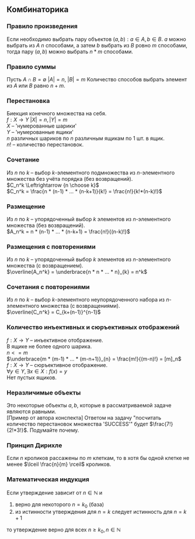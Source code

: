 ## Комбинаторика
### Правило произведения
Если необходимо выбрать пару объектов $(a, b): a \in A, b \in B$. $a$ можно выбрать из $A$ $n$ способами, а затем $b$ выбрать из $B$ ровно $m$ способами, тогда пару $(a, b)$ можно выбрать $n*m$ способами.
### Правило суммы
Пусть $A \cap B = \emptyset$ $|A| = n$, $|B| = m$
Количество способов выбрать элемент из $A$ или $B$ равно $n + m$.
### Перестановка
Биекция конечного множества на себя.  
$f : X \to Y$ $|X| = n, |Y| = m$  
$X$ – 'нумерованные шарики'  
$Y$ – 'нумерованные ящики'  
$n$ различных шариков по $n$ различным ящикам по 1 шт. в ящик.  
$n!$ – количество перестановок.  
### Сочетание
Из $n$ по $k$ – выбор $k$-элементного подмножества из $n$-элементного множества без учёта порядка (без возвращений).  
$C_n^k \Leftrightarrow {n \choose k}$  
$C_n^k = \frac{n * (n-1) * ... * (n-k+1)}{k!} = \frac{n!}{k!*(n-k)!}$
### Размещение
Из $n$ по $k$ – упорядоченный выбор $k$ элементов из $n$-элементного множества (без возвращений).  
$A_n^k = n * (n-1) * ... * (n-k+1) = \frac{n!}{(n-k)!}$
### Размещения с повторениями
Из $n$ по $k$ – упорядоченный выбор $k$ элементов из $n$-элементного множества (с возвращением).  
$\overline{A_n^k} = \underbrace{n * n * ... * n}_{k} = n^k$
### Сочетания с повторениями
Из $n$ по $k$ – выбор $k$-элементного неупорядоченного набора из $n$-элементного множества (с возвращениями).  
$\overline{C_n^k} = C_{k+(n-1)}^{n-1}$
### Количество инъективных и сюръективных отображений
$f : X \to Y$ – инъективное отображение.  
В ящике не более одного шарика.  
$n <= m$  
$\underbrace{m * (m-1) * ... * (m-n+1)}_{n} = \frac{m!}{(m-n)!} = [m]_n$  
$f : X \to Y$ – сюръективное отображение.  
$\forall y \in Y, \exists x \in X: f(x) = y$  
Нет пустых ящиков.
### Неразличимые объекты
Это некоторые объекты $a,b$, которые в рассматриваемой задаче являются равными.  
[Пример от автора конспекта] Ответом на задачу "посчитать количество перестановок множества 'SUCCESS'" будет $\frac{7!}{2!*3!}$. Подумайте почему.
### Принцип Дирихле
Если $n$ кроликов рассажены по $m$ клеткам, то в хотя бы одной клетке не менее $\lceil \frac{n}{m} \rceil$ кроликов.
### Математическая индукция
Если утверждение зависит от $n \in \mathbb{N}$ и
1) верно для некоторого $n = k_0$ (база)
2) из истинности утверждения для $n=k$ следует истинность для $n = k+1$
   
то утверждение верно для всех $n \ge k_0, n \in \mathbb{N}$